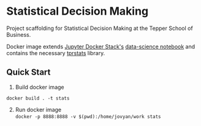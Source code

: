 # Statistical Decision Making 

Project scaffolding for Statistical Decision Making at the Tepper School of Business.

Docker image extends [Jupyter Docker Stack's](https://jupyter-docker-stacks.readthedocs.io/en/latest/) [data-science notebook](https://github.com/jupyter/docker-stacks/tree/master/datascience-notebook) and contains the necessary [tprstats](https://github.com/dnepple/tprstats) library. 

## Quick Start
1. Build docker image

``` docker build . -t stats ```

2. Run docker image  
``` docker -p 8888:8888 -v $(pwd):/home/jovyan/work stats ```